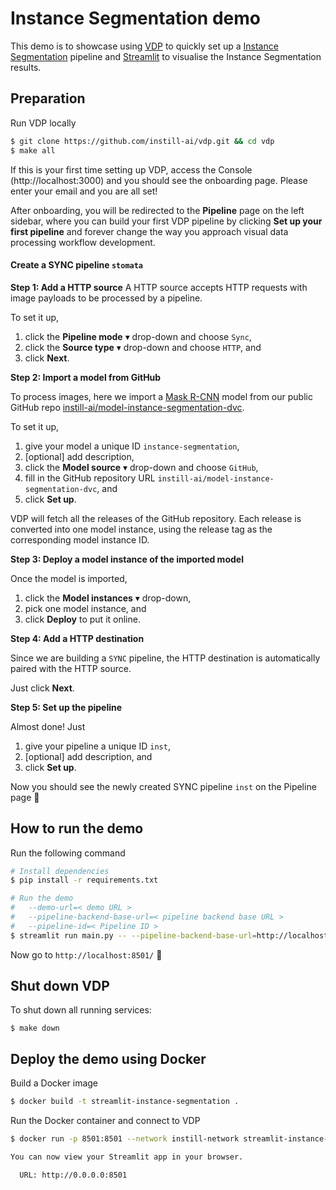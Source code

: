 # Instance Segmentation demo

This demo is to showcase using [VDP](https://github.com/instill-ai/vdp) to quickly set up a [Instance Segmentation](https://github.com/instill-ai/model-stomata-instance-segmentation-dvc) pipeline and [Streamlit](https://streamlit.io) to visualise the Instance Segmentation results.

## Preparation
Run VDP locally

```bash
$ git clone https://github.com/instill-ai/vdp.git && cd vdp
$ make all
```

If this is your first time setting up VDP, access the Console (http://localhost:3000) and you should see the onboarding page. Please enter your email and you are all set!

After onboarding, you will be redirected to the **Pipeline** page on the left sidebar, where you can build your first VDP pipeline by clicking **Set up your first pipeline** and forever change the way you approach visual data processing workflow development.

#### Create a SYNC pipeline `stomata`

**Step 1: Add a HTTP source**
A HTTP source accepts HTTP requests with image payloads to be processed by a pipeline.

To set it up,

1. click the **Pipeline mode** ▾ drop-down and choose `Sync`,
2. click the **Source type** ▾ drop-down and choose `HTTP`, and
3. click **Next**.

**Step 2: Import a model from GitHub**

To process images, here we import a [Mask R-CNN](https://github.com/onnx/models/blob/main/vision/object_detection_segmentation/mask-rcnn/model/MaskRCNN-10.onnx) model from our public GitHub repo [instill-ai/model-instance-segmentation-dvc](https://github.com/instill-ai/model-instance-segmentation-dvc).

To set it up,

1. give your model a unique ID `instance-segmentation`,
2. [optional] add description,
3. click the **Model source** ▾ drop-down and choose `GitHub`,
4. fill in the GitHub repository URL `instill-ai/model-instance-segmentation-dvc`, and
5. click **Set up**.

VDP will fetch all the releases of the GitHub repository. Each release is converted into one model instance, using the release tag as the corresponding model instance ID.

**Step 3: Deploy a model instance of the imported model**

Once the model is imported,

1. click the **Model instances** ▾ drop-down,
2. pick one model instance, and
3. click **Deploy** to put it online.

**Step 4: Add a HTTP destination**

Since we are building a `SYNC` pipeline, the HTTP destination is automatically paired with the HTTP source.

Just click **Next**.

**Step 5: Set up the pipeline**

Almost done! Just

1. give your pipeline a unique ID `inst`,
2. [optional] add description, and
3. click **Set up**.

Now you should see the newly created SYNC pipeline `inst` on the Pipeline page 🎉

## How to run the demo
Run the following command
```bash
# Install dependencies
$ pip install -r requirements.txt

# Run the demo
#   --demo-url=< demo URL >
#   --pipeline-backend-base-url=< pipeline backend base URL >
#   --pipeline-id=< Pipeline ID >
$ streamlit run main.py -- --pipeline-backend-base-url=http://localhost:8080 --pipeline-id=inst
```

Now go to `http://localhost:8501/` 🎉


## Shut down VDP

To shut down all running services:
```
$ make down
```

## Deploy the demo using Docker

Build a Docker image
```bash
$ docker build -t streamlit-instance-segmentation .
```
Run the Docker container and connect to VDP
```bash
$ docker run -p 8501:8501 --network instill-network streamlit-instance-segmentation -- --pipeline-backend-base-url=http://api-gateway:8080 --pipeline-id=inst

You can now view your Streamlit app in your browser.

  URL: http://0.0.0.0:8501

```
